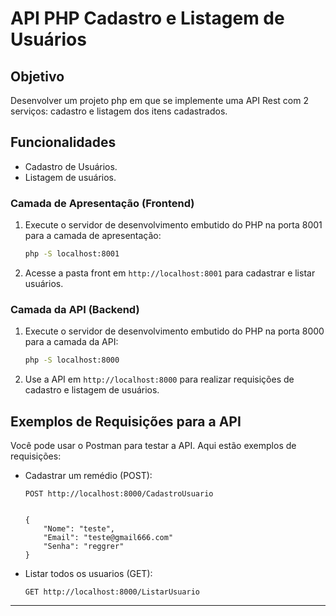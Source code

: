 

# API PHP Cadastro e Listagem de Usuários

## Objetivo
Desenvolver um projeto php em que se implemente uma API Rest com 2 serviços: cadastro e listagem dos itens cadastrados.


## Funcionalidades
- Cadastro de Usuários.
- Listagem de usuários.


### Camada de Apresentação (Frontend)
1. Execute o servidor de desenvolvimento embutido do PHP na porta 8001 para a camada de apresentação:
   ```bash
   php -S localhost:8001
   ```
2. Acesse a pasta front em `http://localhost:8001` para cadastrar e listar usuários.

### Camada da API (Backend)
1. Execute o servidor de desenvolvimento embutido do PHP na porta 8000 para a camada da API:
   ```bash
   php -S localhost:8000
   ```
2. Use a API em `http://localhost:8000` para realizar requisições de cadastro e listagem de usuários.

## Exemplos de Requisições para a API
Você pode usar o Postman para testar a API. Aqui estão exemplos de requisições:
- Cadastrar um remédio (POST):
  ```http
  POST http://localhost:8000/CadastroUsuario


  {
      "Nome": "teste",
      "Email": "teste@gmail666.com"
      "Senha": "reggrer"
  }
  ```

- Listar todos os usuarios (GET):
  ```http
  GET http://localhost:8000/ListarUsuario
  ```
---


